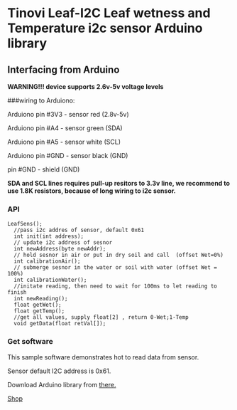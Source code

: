 # Tinovi Leaf-I2C Leaf wetness and Temperature i2c sensor Arduino library

## Interfacing from Arduino
**WARNING!!! device supports 2.6v-5v voltage levels**


###wiring to Arduiono:

Arduiono pin #3V3 - sensor red (2.8v-5v)

Arduiono pin #A4 - sensor green (SDA)

Arduiono pin #A5 - sensor white (SCL)

Arduiono pin #GND - sensor black (GND)

pin #GND - shield (GND)

**SDA and SCL lines requires pull-up resitors to 3.3v line, we recommend to use 1.8K resistors, because of long wiring to i2c sensor.**

### API
```
LeafSens();
  //pass i2c addres of sensor, default 0x61
  int init(int address);
  // update i2c address of sesnor
  int newAddress(byte newAddr);
  // hold sesnor in air or put in dry soil and call  (offset Wet=0%)
  int calibrationAir();
  // submerge sesnor in the water or soil with water (offset Wet = 100%)
  int calibrationWater();
  //initate reading, then need to wait for 100ms to let reading to finish
  int newReading();
  float getWet();
  float getTemp();
  //get all values, supply float[2] , return 0-Wet;1-Temp
  void getData(float retVal[]);
```




### Get software

This sample software demonstrates hot to read data from sensor.

Sensor default I2C address is 0x61.

Download Arduino library from [there.](https://github.com/tinovi/LeafArduinoI2c)

<a href="https://tinovi.com/tinovi-shop/"> Shop </a>

